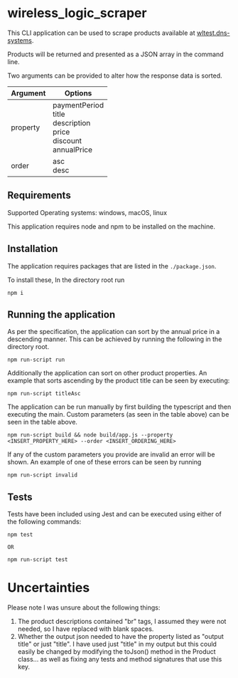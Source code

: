 # wireless_logic_scraper


This CLI application can be used to scrape products available at [wltest.dns-systems](https://wltest.dns-systems.net/). 

Products will be returned and presented as a JSON array in the command line. 

Two arguments can be provided to alter how the response data is sorted. 


| Argument | Options |
| ----------- | ----------- |
| property |     paymentPeriod<br/>title<br/>description<br/>price<br/>discount<br/>annualPrice
| order | asc<br/>desc |


## Requirements
Supported Operating systems: windows, macOS, linux 

This application requires node and npm to be installed on the machine. 

## Installation

The application requires packages that are listed in the 
```./package.json```. 

To install these, In the directory root run 
```
npm i
```

## Running the application 

As per the specification, the application can sort by the annual price in a descending manner. This can be achieved by running the following in the directory root.

```
npm run-script run
```

Additionally the application can sort on other product properties. An example that sorts ascending by the product title can be seen by executing:

```
npm run-script titleAsc
```

The application can be run manually by first building the typescript and then executing the main. Custom parameters (as seen in the table above) can be seen in the table above. 
```
npm run-script build && node build/app.js --property <INSERT_PROPERTY_HERE> --order <INSERT_ORDERING_HERE>
```

If any of the custom parameters you provide are invalid an error will be shown. 
An example of one of these errors can be seen by running 
```
npm run-script invalid
```


## Tests
Tests have been included using Jest and can be executed using either of the following commands:  

```
npm test 

OR

npm run-script test
```

# Uncertainties 
Please note I was unsure about the following things: 

1) The product descriptions contained "br" tags, I assumed they were not needed, so I have replaced with blank spaces. 
2) Whether the output json needed to have the property listed as "output title" or just "title". I have used just "title" in my output but this could easily be changed
	by modifying the toJson() method in the Product class... as well as fixing any tests and method signatures that use this key. 